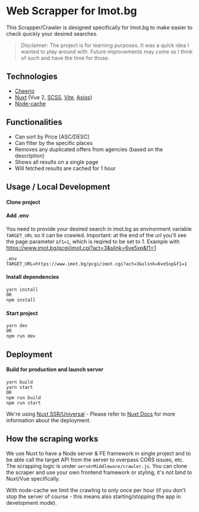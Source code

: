 # Web Scrapper for Imot.bg

This Scrapper/Crawler is designed specifically for Imot.bg to make easier to check quickly your desired searches. 

> Disclaimer: The project is for learning purposes. It was a quick idea I wanted to play around with. Future improvements may come as I think of such and have the time for those.

## Technologies

 - [Cheerio](https://www.npmjs.com/package/cheerio)
 - [Nuxt](https://nuxtjs.org/) (Vue 2, [SCSS](https://nuxtjs.org/docs/2.x/features/configuration#pre-processors), [Vite](https://vite.nuxtjs.org/), [Axios](https://axios.nuxtjs.org/))
 - [Node-cache](https://www.npmjs.com/package/node-cache)

## Functionalities
 - Can sort by Price [ASC/DESC]
 - Can filter by the specific places 
 - Removes any duplicated offers from agencies (based on the description)
 - Shows all results on a single page
 - Will fetched results are cached for 1 hour


## Usage / Local Development

#### Clone project

#### Add .env
You need to provide your desired search in imot.bg as environment variable `TARGET_URL` so it can be crawled. Important: at the end of the url you'll see the page parameter `&f1=1`, which is reqired to be set to 1. Example with https://www.imot.bg/pcgi/imot.cgi?act=3&slink=6ve5xp&f1=1
```
.env
TARGET_URL=https://www.imot.bg/pcgi/imot.cgi?act=3&slink=6ve5xp&f1=1
```

#### Install dependencies
```
yarn install
OR
npm install
```


#### Start project
```
yarn dev
OR
npm run dev
```


## Deployment

####  Build for production and launch server
```
yarn build
yarn start
OR
npm run build
npm run start
```
We're using [Nuxt SSR/Universal](https://nuxtjs.org/docs/2.x/features/deployment-targets#server-hosting) - Please refer to [Nuxt Docs](https://nuxtjs.org/docs/2.x/get-started/commands#server-deployment) for more information about the deployment.


## How the scraping works
We use Nuxt to have a Node server & FE framework in single project and to be able call the target API from the server to overpass CORS issues, etc. The scrapping logic is under `serverMiddleware/crawler.js`. You can clone the scraper and use your own frontend framework or styling, it's not bind to Nuxt/Vue specifically.

With node-cache we limit the crawling to only once per hour (if you don't stop the server of course - this means also starting/stopping the app in development mode).